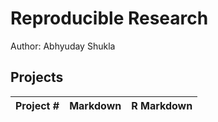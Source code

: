 # Reproducible Research
Author: Abhyuday Shukla <br />
## Projects 
Project # | Markdown | R Markdown
--- | --- | ---
